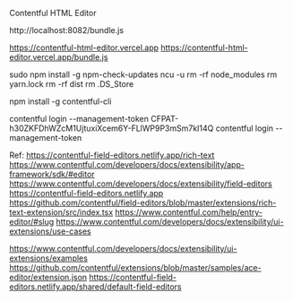 Contentful HTML Editor

http://localhost:8082/bundle.js

https://contentful-html-editor.vercel.app
https://contentful-html-editor.vercel.app/bundle.js

sudo npm install -g npm-check-updates
ncu -u
rm -rf node_modules
rm yarn.lock
rm -rf dist
rm .DS_Store

npm install -g contentful-cli

contentful login --management-token CFPAT-h30ZKFDhWZcM1UjtuxiXcem6Y-FLlWP9P3mSm7kI14Q
contentful login --management-token 


Ref:
https://contentful-field-editors.netlify.app/rich-text
https://www.contentful.com/developers/docs/extensibility/app-framework/sdk/#editor
https://www.contentful.com/developers/docs/extensibility/field-editors
https://contentful-field-editors.netlify.app
https://github.com/contentful/field-editors/blob/master/extensions/rich-text-extension/src/index.tsx
https://www.contentful.com/help/entry-editor/#slug
https://www.contentful.com/developers/docs/extensibility/ui-extensions/use-cases


https://www.contentful.com/developers/docs/extensibility/ui-extensions/examples
https://github.com/contentful/extensions/blob/master/samples/ace-editor/extension.json
https://contentful-field-editors.netlify.app/shared/default-field-editors